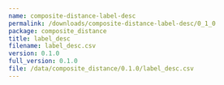 ```yaml
---
name: composite-distance-label-desc
permalink: /downloads/composite-distance-label-desc/0_1_0
package: composite_distance
title: label_desc
filename: label_desc.csv
version: 0.1.0
full_version: 0.1.0
file: /data/composite_distance/0.1.0/label_desc.csv
---
```

